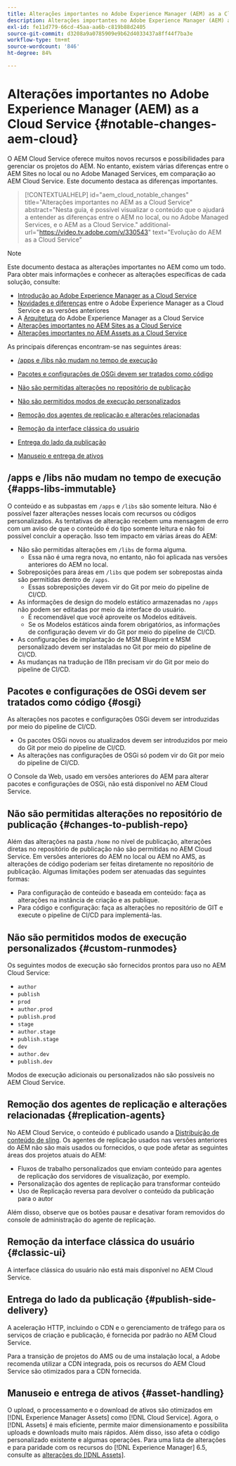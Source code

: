```yaml
---
title: Alterações importantes no Adobe Experience Manager (AEM) as a Cloud Service
description: Alterações importantes no Adobe Experience Manager (AEM) as a Cloud Service
exl-id: fe11d779-66cd-45aa-aa6b-c819b88d2405
source-git-commit: d3208a9a0785909e9b62d4033437a8ff44f7ba3e
workflow-type: tm+mt
source-wordcount: '846'
ht-degree: 84%

---
```


# Alterações importantes no Adobe Experience Manager (AEM) as a Cloud Service {#notable-changes-aem-cloud}

O AEM Cloud Service oferece muitos novos recursos e possibilidades para gerenciar os projetos do AEM. No entanto, existem várias diferenças entre o AEM Sites no local ou no Adobe Managed Services, em comparação ao AEM Cloud Service. Este documento destaca as diferenças importantes.

>[!CONTEXTUALHELP]
>id="aem_cloud_notable_changes"
>title="Alterações importantes no AEM as a Cloud Service"
>abstract="Nesta guia, é possível visualizar o conteúdo que o ajudará a entender as diferenças entre o AEM no local, ou no Adobe Managed Services, e o AEM as a Cloud Service."
>additional-url="https://video.tv.adobe.com/v/330543" text="Evolução do AEM as a Cloud Service"


>[!NOTE]
>Este documento destaca as alterações importantes no AEM como um todo. Para obter mais informações e conhecer as alterações específicas de cada solução, consulte:
>
>* [Introdução ao Adobe Experience Manager as a Cloud Service](/help/overview/introduction.md)
>* [Novidades e diferenças](/help/overview/what-is-new-and-different.md) entre o Adobe Experience Manager as a Cloud Service e as versões anteriores
>* A [Arquitetura](/help/overview/architecture.md) do Adobe Experience Manager as a Cloud Service
>* [Alterações importantes no AEM Sites as a Cloud Service](/help/sites-cloud/sites-cloud-changes.md)
>* [Alterações importantes no AEM Assets as a Cloud Service](/help/assets/assets-cloud-changes.md)


As principais diferenças encontram-se nas seguintes áreas:

* [/apps e /libs não mudam no tempo de execução](#apps-libs-immutable)

* [Pacotes e configurações de OSGi devem ser tratados como código](#osgi)

* [Não são permitidas alterações no repositório de publicação](#changes-to-publish-repo)

* [Não são permitidos modos de execução personalizados](#custom-runmodes)

* [Remoção dos agentes de replicação e alterações relacionadas](#replication-agents)

* [Remoção da interface clássica do usuário ](#classic-ui)

* [Entrega do lado da publicação](#publish-side-delivery)

* [Manuseio e entrega de ativos](#asset-handling)

## /apps e /libs não mudam no tempo de execução {#apps-libs-immutable}

O conteúdo e as subpastas em `/apps` e `/libs` são somente leitura. Não é possível fazer alterações nesses locais com recursos ou códigos personalizados. As tentativas de alteração recebem uma mensagem de erro com um aviso de que o conteúdo é do tipo somente leitura e não foi possível concluir a operação. Isso tem impacto em várias áreas do AEM:

* Não são permitidas alterações em `/libs` de forma alguma.
   * Essa não é uma regra nova, no entanto, não foi aplicada nas versões anteriores do AEM no local.
* Sobreposições para áreas em `/libs` que podem ser sobrepostas ainda são permitidas dentro de `/apps`.
   * Essas sobreposições devem vir do Git por meio do pipeline de CI/CD.
* As informações de design do modelo estático armazenadas no `/apps` não podem ser editadas por meio da interface do usuário.
   * É recomendável que você aproveite os Modelos editáveis.
   * Se os Modelos estáticos ainda forem obrigatórios, as informações de configuração devem vir do Git por meio do pipeline de CI/CD.
* As configurações de implantação de MSM Blueprint e MSM personalizado devem ser instaladas no Git por meio do pipeline de CI/CD.
* As mudanças na tradução de I18n precisam vir do Git por meio do pipeline de CI/CD.

## Pacotes e configurações de OSGi devem ser tratados como código {#osgi}

As alterações nos pacotes e configurações OSGi devem ser introduzidas por meio do pipeline de CI/CD.

* Os pacotes OSGi novos ou atualizados devem ser introduzidos por meio do Git por meio do pipeline de CI/CD.
* As alterações nas configurações de OSGi só podem vir do Git por meio do pipeline de CI/CD.

O Console da Web, usado em versões anteriores do AEM para alterar pacotes e configurações de OSGi, não está disponível no AEM Cloud Service.

## Não são permitidas alterações no repositório de publicação {#changes-to-publish-repo}

Além das alterações na pasta `/home` no nível de publicação, alterações diretas no repositório de publicação não são permitidas no AEM Cloud Service. Em versões anteriores do AEM no local ou AEM no AMS, as alterações de código poderiam ser feitas diretamente no repositório de publicação. Algumas limitações podem ser atenuadas das seguintes formas:

* Para configuração de conteúdo e baseada em conteúdo: faça as alterações na instância de criação e as publique.
* Para código e configuração: faça as alterações no repositório de GIT e execute o pipeline de CI/CD para implementá-las.

## Não são permitidos modos de execução personalizados {#custom-runmodes}

Os seguintes modos de execução são fornecidos prontos para uso no AEM Cloud Service:

* `author`
* `publish`
* `prod`
* `author.prod`
* `publish.prod`
* `stage`
* `author.stage`
* `publish.stage`
* `dev`
* `author.dev`
* `publish.dev`

Modos de execução adicionais ou personalizados não são possíveis no AEM Cloud Service.

## Remoção dos agentes de replicação e alterações relacionadas {#replication-agents}

No AEM Cloud Service, o conteúdo é publicado usando a [Distribuição de conteúdo de sling](https://sling.apache.org/documentation/bundles/content-distribution.html). Os agentes de replicação usados nas versões anteriores do AEM não são mais usados ou fornecidos, o que pode afetar as seguintes áreas dos projetos atuais do AEM:

* Fluxos de trabalho personalizados que enviam conteúdo para agentes de replicação dos servidores de visualização, por exemplo.
* Personalização dos agentes de replicação para transformar conteúdo
* Uso de Replicação reversa para devolver o conteúdo da publicação para o autor

Além disso, observe que os botões pausar e desativar foram removidos do console de administração do agente de replicação.

## Remoção da interface clássica do usuário {#classic-ui}

A interface clássica do usuário não está mais disponível no AEM Cloud Service.

## Entrega do lado da publicação {#publish-side-delivery}

A aceleração HTTP, incluindo o CDN e o gerenciamento de tráfego para os serviços de criação e publicação, é fornecida por padrão no AEM Cloud Service.

Para a transição de projetos do AMS ou de uma instalação local, a Adobe recomenda utilizar a CDN integrada, pois os recursos do AEM Cloud Service são otimizados para a CDN fornecida.

## Manuseio e entrega de ativos {#asset-handling}

O upload, o processamento e o download de ativos são otimizados em [!DNL Experience Manager Assets] como [!DNL Cloud Service]. Agora, o [!DNL Assets] é mais eficiente, permite maior dimensionamento e possibilita uploads e downloads muito mais rápidos. Além disso, isso afeta o código personalizado existente e algumas operações. Para uma lista de alterações e para paridade com os recursos do [!DNL Experience Manager] 6.5, consulte as [alterações do  [!DNL Assets]](/help/assets/assets-cloud-changes.md).
